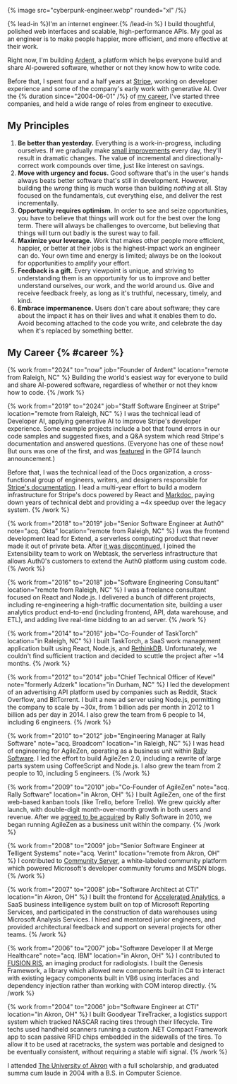 {% image src="cyberpunk-engineer.webp" rounded="xl" /%}

{% lead-in %}I'm an internet engineer.{% /lead-in %} I build thoughtful, polished web interfaces and scalable, high-performance APIs. My goal as an engineer is to make people happier, more efficient, and more effective at their work.

Right now, I'm building [Ardent](https://ardent.ai), a platform which helps everyone build and share AI-powered software, whether or not they know how to write code.

Before that, I spent four and a half years at [Stripe](https://stripe.com), working on developer experience and some of the company's early work with generative AI. Over the {% duration since="2004-06-01" /%} of [my career](#career), I've started three companies, and held a wide range of roles from engineer to executive.

## My Principles

1. **Be better than yesterday.** Everything is a work-in-progress, including ourselves. If we gradually make [small improvements](https://en.wikipedia.org/wiki/Kaizen) every day, they'll result in dramatic changes. The value of incremental and directionally-correct work compounds over time, just like interest on savings.
2. **Move with urgency and focus.** Good software that's in the user's hands always beats better software that's still in development. However, building the _wrong_ thing is much worse than building _nothing_ at all. Stay focused on the fundamentals, cut everything else, and deliver the rest incrementally.
3. **Opportunity requires optimism.** In order to see and seize opportunities, you have to believe that things will work out for the best over the long term. There will always be challenges to overcome, but believing that things will turn out badly is the surest way to fail.
4. **Maximize your leverage.** Work that makes other people more efficient, happier, or better at their jobs is the highest-impact work an engineer can do. Your own time and energy is limited; always be on the lookout for opportunities to amplify your effort.
5. **Feedback is a gift.** Every viewpoint is unique, and striving to understanding them is an opportunity for us to improve and better understand ourselves, our work, and the world around us. Give and receive feedback freely, as long as it's truthful, necessary, timely, and kind.
6. **Embrace impermanence.** Users don't care about software; they care about the impact it has on their lives and what it enables them to do. Avoid becoming attached to the code you write, and celebrate the day when it's replaced by something better.

## My Career {% #career %}

{% work from="2024" to="now" job="Founder of Ardent" location="remote from Raleigh, NC" %}
Building the world's easiest way for everyone to build and share AI-powered software, regardless of whether or not they know how to code.
{% /work %}

{% work from="2019" to="2024" job="Staff Software Engineer at Stripe" location="remote from Raleigh, NC" %}
I was the technical lead of Developer AI, applying generative AI to improve Stripe's developer experience. Some example projects include a bot that found errors in our code samples and suggested fixes, and a Q&A system which read Stripe's documentation and answered questions. (Everyone has one of these now! But ours was one of the first, and was [featured](https://openai.com/customer-stories/stripe) in the GPT4 launch announcement.)

Before that, I was the technical lead of the Docs organization, a cross-functional group of engineers, writers, and designers responsible for [Stripe's documentation](https://stripe.com/docs). I lead a multi-year effort to build a modern infrastructure for Stripe's docs powered by React and [Markdoc](https://markdoc.io), paying down years of technical debt and providing a ~4x speedup over the legacy system.
{% /work %}

{% work from="2018" to="2019" job="Senior Software Engineer at Auth0" note="acq. Okta" location="remote from Raleigh, NC" %}
I was the frontend development lead for Extend, a serverless computing product that never made it out of private beta. After [it was discontinued](https://auth0.com/blog/we-are-sunsetting-extend/), I joined the Extensibility team to work on Webtask, the serverless infrastructure that allows Auth0's customers to extend the Auth0 platform using custom code.
{% /work %}

{% work from="2016" to="2018" job="Software Engineering Consultant" location="remote from Raleigh, NC" %}
I was a freelance consultant focused on React and Node.js. I delivered a bunch of different projects, including re-engineering a high-traffic documentation site, building a user analytics product end-to-end (including frontend, API, data warehouse, and ETL), and adding live real-time bidding to an ad server.
{% /work %}

{% work from="2014" to="2016" job="Co-Founder of TaskTorch" location="in Raleigh, NC" %}
I built TaskTorch, a SaaS work management application built using React, Node.js, and [RethinkDB](https://rethinkdb.com/). Unfortunately, we couldn't find sufficient traction and decided to scuttle the project after ~14 months.
{% /work %}

{% work from="2012" to="2014" job="Chief Technical Officer of Kevel" note="formerly Adzerk" location="in Durham, NC" %}
I led the development of an advertising API platform used by companies such as Reddit, Stack Overflow, and BitTorrent. I built a new ad server using Node.js, permitting the company to scale by ~30x, from 1 billion ads per month in 2012 to 1 billion ads per day in 2014. I also grew the team from 6 people to 14, including 6 engineers.
{% /work %}

{% work from="2010" to="2012" job="Engineering Manager at Rally Software" note="acq. Broadcom" location="in Raleigh, NC" %}
I was head of engineering for AgileZen, operating as a business unit within [Rally Software](https://rallydev.com/). I led the effort to build AgileZen 2.0, including a rewrite of large parts system using CoffeeScript and Node.js. I also grew the team from 2 people to 10, including 5 engineers.
{% /work %}

{% work from="2009" to="2010" job="Co-Founder of AgileZen" note="acq. Rally Software" location="in Akron, OH" %}
I built AgileZen, one of the first web-based kanban tools (like Trello, before Trello). We grew quickly after launch, with double-digit month-over-month growth in both users and revenue. After we [agreed to be acquired](/writing/take-the-money-and-run) by Rally Software in 2010, we began running AgileZen as a business unit within the company.
{% /work %}

{% work from="2008" to="2009" job="Senior Software Engineer at Telligent Systems" note="acq. Verint" location="remote from Akron, OH" %}
I contributed to [Community Server](https://community.telligent.com/), a white-labeled community platform which powered Microsoft's developer community forums and MSDN blogs.
{% /work %}

{% work from="2007" to="2008" job="Software Architect at CTI" location="in Akron, OH" %}
I built the frontend for [Accelerated Analytics](https://acceleratedanalytics.com), a SaaS business intelligence system built on top of Microsoft Reporting Services, and participated in the construction of data warehouses using Microsoft Analysis Services. I hired and mentored junior engineers, and provided architectural feedback and support on several projects for other teams.
{% /work %}

{% work from="2006" to="2007" job="Software Developer II at Merge Healthcare" note="acq. IBM" location="in Akron, OH" %}
I contributed to [FUSION RIS](https://www.ibm.com/products/merge-ris), an imaging product for radiologists. I built the Genesis Framework, a library which allowed new components built in C# to interact with existing legacy components built in VB6 using interfaces and dependency injection rather than working with COM interop directly.
{% /work %}

{% work from="2004" to="2006" job="Software Engineer at CTI" location="in Akron, OH" %}
I built Goodyear TireTracker, a logistics support system which tracked NASCAR racing tires through their lifecycle. Tire techs used handheld scanners running a custom .NET Compact Framework app to scan passive RFID chips embedded in the sidewalls of the tires. To allow it to be used at racetracks, the system was portable and designed to be eventually consistent, without requiring a stable wifi signal.
{% /work %}

I attended [The University of Akron](https://uakron.edu) with a full scholarship, and graduated summa cum laude in 2004 with a B.S. in Computer Science.

